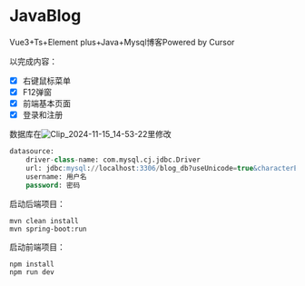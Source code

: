 # JavaBlog
Vue3+Ts+Element plus+Java+Mysql博客Powered by Cursor

以完成内容：
- [x] 右键鼠标菜单
- [x] F12弹窗
- [x] 前端基本页面
- [x] 登录和注册

数据库在![Clip_2024-11-15_14-53-22](https://github.com/user-attachments/assets/1df7f992-3350-4b1a-a7e3-30e2c3c8ade4)里修改

```sql
datasource:
    driver-class-name: com.mysql.cj.jdbc.Driver
    url: jdbc:mysql://localhost:3306/blog_db?useUnicode=true&characterEncoding=utf8&serverTimezone=Asia/Shanghai&allowPublicKeyRetrieval=true&useSSL=false
    username: 用户名
    password: 密码
```

启动后端项目：

```
mvn clean install
mvn spring-boot:run
```

启动前端项目：
```
npm install
npm run dev
```
